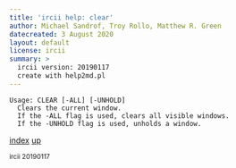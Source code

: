 ```yaml
---
title: 'ircii help: clear'
author: Michael Sandrof, Troy Rollo, Matthew R. Green
datecreated: 3 August 2020
layout: default
license: ircii
summary: >
  ircii version: 20190117
  create with help2md.pl
---
```

```
Usage: CLEAR [-ALL] [-UNHOLD]
  Clears the current window.
  If the -ALL flag is used, clears all visible windows.
  If the -UNHOLD flag is used, unholds a window.
```

[index](index.html)
[up](..)

<small> ircii 20190117 </small>
